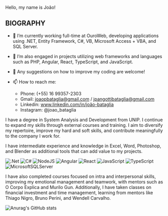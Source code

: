 Hello, my name is João!

## BIOGRAPHY

- 🔭 I’m currently working full-time at OuroWeb, developing applications using .NET, Entity Framework, C#, VB, Microsoft Access + VBA, and SQL Server.
- 🌱 I’m also engaged in projects utilizing web frameworks and languages such as PHP, Angular, React, TypeScript, and JavaScript.
- 🤔 Any suggestions on how to improve my coding are welcome!
- 📫 How to reach me:

  - Phone: (+55) 16 99357-2303
  - Gmail: joaopbataglia@gmail.com / jpangottibataglia@gmail.com
  - Linkedin: www.linkedin.com/in/joão-bataglia
  - Instagram: @joao_bataglia

I have a degree in System Analysis and Development from UNIP. I continue to expand my skills through external courses and training. I aim to diversify my repertoire, improve my hard and soft skills, and contribute meaningfully to the company I work for.

I have intermediate experience and knowledge in Excel, Word, Photoshop, and Blender as additional tools that can add value to my projects.

![.Net](https://img.shields.io/badge/.NET-5C2D91?style=for-the-badge&logo=.net&logoColor=white)
![C#](https://img.shields.io/badge/C%23-239120?style=for-the-badge&logo=c-sharp&logoColor=white)
![NodeJS](https://img.shields.io/badge/node.js-6DA55F?style=for-the-badge&logo=node.js&logoColor=white)
![Angular](https://img.shields.io/badge/angular-%23DD0031.svg?style=for-the-badge&logo=angular&logoColor=white)
![React](https://img.shields.io/badge/react-%2320232a.svg?style=for-the-badge&logo=react&logoColor=%2361DAFB)
![JavaScript](https://img.shields.io/badge/JavaScript-323330?style=for-the-badge&logo=javascript&logoColor=F7DF1E)
![TypeScript](https://img.shields.io/badge/typescript-%23007ACC.svg?style=for-the-badge&logo=typescript&logoColor=white)
![MicrosoftSQLServer](https://img.shields.io/badge/Microsoft%20SQL%20Server-CC2927?style=for-the-badge&logo=microsoft%20sql%20server&logoColor=white)

I have also completed courses focused on intra and interpersonal skills, improving my emotional management and teamwork, with mentors such as O Corpo Explica and Murilo Gun. Additionally, I have taken classes on financial investment and time management, learning from mentors like Thiago Nigro, Bruno Perini, and Wendell Carvalho.

![Anurag's GitHub stats](https://github-readme-stats.vercel.app/api?username=Capitaojob&show_icons=true&theme=radical)
